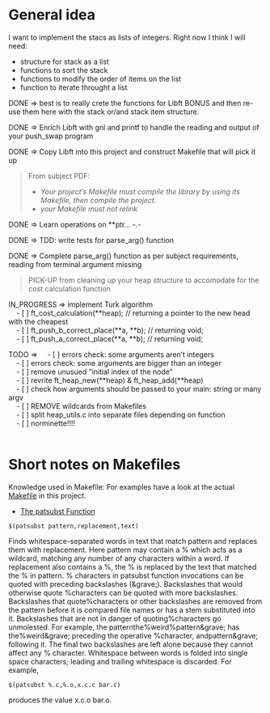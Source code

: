 # General idea

I want to implement the stacs as lists of integers.
Right now I think I will need:
- structure for stack as a list
- functions to sort the stack
- functions to modify the order of items on the list
- function to iterate throught a list

DONE => best is to really crete the functions for Libft BONUS and then re-use them here with the stack or/and stack item structure.

DONE => Enrich Libft with gnl and printf to handle the reading and output of your push_swap program

DONE => Copy Libft into this project and construct Makefile that will pick it up

> From subject PDF:
> - *Your project’s Makefile must compile the library by using its Makefile, then compile the project.*
> - *your Makefile must not relink*

DONE => Learn operations on **ptr...  -.-

DONE => TDD: write tests for parse_arg() function

DONE => Complete parse_arg() function as per subject requirements, reading from terminal argument missing

> PICK-UP from cleaning up your heap structure to accomodate for the cost calculation function

IN_PROGRESS => implement Turk algorithm<br>
&nbsp;&nbsp;&nbsp;&nbsp;- [ ] ft_cost_calculation(**heap); // returning a pointer to the new head with the cheapest<br>
&nbsp;&nbsp;&nbsp;&nbsp;- [ ] ft_push_b_correct_place(**a, **b); // returning void;<br>
&nbsp;&nbsp;&nbsp;&nbsp;- [ ] ft_push_a_correct_place(**a, **b); // returning void;<br>

TODO =>
&nbsp;&nbsp;&nbsp;&nbsp;- [ ] errors check: some arguments aren’t integers<br>
&nbsp;&nbsp;&nbsp;&nbsp;- [ ] errors check: some arguments are bigger than an integer<br>
&nbsp;&nbsp;&nbsp;&nbsp;- [ ] remove unusued "initial index of the node"<br>
&nbsp;&nbsp;&nbsp;&nbsp;- [ ] revrite ft_heap_new(**heap) & ft_heap_add(**heap)<br>
&nbsp;&nbsp;&nbsp;&nbsp;- [ ] check how arguments should be passed to your main: string or many argv<br>
&nbsp;&nbsp;&nbsp;&nbsp;- [ ] REMOVE wildcards from Makefiles<br>
&nbsp;&nbsp;&nbsp;&nbsp;- [ ] split heap_utils.c into separate files depending on function<br>
&nbsp;&nbsp;&nbsp;&nbsp;- [ ] norminette!!!!<br><br>

# Short notes on Makefiles

Knowledge used in Makefile:
For examples have a look at the actual [Makefile](Makefile) in this project.
- [The patsubst Function](https://ocw.mit.edu/courses/1-124j-foundations-of-software-engineering-fall-2000/pages/lecture-notes/gnu_makefile_documentation/#TOC77)
```
$(patsubst pattern,replacement,text)
```
Finds whitespace-separated words in text that match pattern and replaces them with replacement. Here pattern may contain a % which acts as a wildcard, matching any number of any characters within a word. If replacement also contains a %, the % is replaced by the text that matched the % in pattern. % characters in patsubst function invocations can be quoted with preceding backslashes (\&grave;). Backslashes that would otherwise quote %characters can be quoted with more backslashes. Backslashes that quote%characters or other backslashes are removed from the pattern before it is compared file names or has a stem substituted into it. Backslashes that are not in danger of quoting%characters go unmolested. For example, the patternthe\%weird\%pattern\&grave; has the%weird\&grave; preceding the operative %character, andpattern\&grave; following it. The final two backslashes are left alone because they cannot affect any % character. Whitespace between words is folded into single space characters; leading and trailing whitespace is discarded. For example,
```
$(patsubst %.c,%.o,x.c.c bar.c)
```
produces the value x.c.o bar.o.





